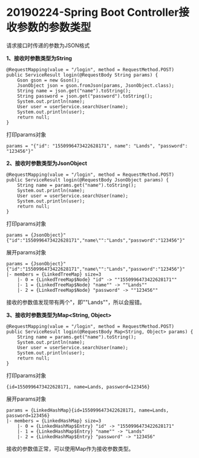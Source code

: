 # 20190224-Spring Boot Controller接收参数的参数类型 #

请求接口时传递的参数为JSON格式

**1、接收时参数类型为String**
	
	@RequestMapping(value = "/login", method = RequestMethod.POST)
    public ServiceResult login(@RequestBody String params) {
        Gson gson = new Gson();
        JsonObject json = gson.fromJson(params, JsonObject.class);
        String name = json.get("name").toString();
        String password = json.get("password").toString();
        System.out.println(name);
        User user = userService.searchUser(name);
        System.out.println(user);
        return null;
    }

打印params对象

	params = "{"id": "1550996473422628171", name": "Lands", "password": "123456"}"

**2、接收时参数类型为JsonObject**

	@RequestMapping(value = "/login", method = RequestMethod.POST)
    public ServiceResult login(@RequestBody JsonObject params) {
        String name = params.get("name").toString();
        System.out.println(name);
        User user = userService.searchUser(name);
        System.out.println(user);
        return null;
    }

打印params对象

	params = {JsonObject}"{"id":"1550996473422628171","name\"":"Lands","password":"123456"}"
	
展开params对象

	params = {JsonObject}"{"id":"1550996473422628171","name\"":"Lands","password":"123456"}"
	|- members = {LinkedTreeMap} size=3
		|- 0 = {LinkedTreeMap$Node} "id" -> ""1550996473422628171""
		|- 1 = {LinkedTreeMap$Node} "name"" -> ""Lands""
		|- 2 = {LinkedTreeMap$Node} "password" -> ""123456""

接收的参数值发现带有两个"，即""Lands""，所以会报错。


**3、接收时参数类型为Map<String, Object>**

	@RequestMapping(value = "/login", method = RequestMethod.POST)
    public ServiceResult login(@RequestBody Map<String, Object> params) {
        String name = params.get("name").toString();
        System.out.println(name);
        User user = userService.searchUser(name);
        System.out.println(user);
        return null;
    }

打印params对象

	{id=1550996473422628171, name=Lands, password=123456}

展开params对象

	params = {LinkedHashMap}{id=1550996473422628171, name=Lands, password=123456}	
	|- members = {LinkedHashMap} size=3
		|- 0 = {LinkedHashMap$Entry} "id" -> "1550996473422628171"
		|- 1 = {LinkedHashMap$Entry} "name"" -> "Lands"
		|- 2 = {LinkedHashMap$Entry} "password" -> "123456"	

接收的参数值正常，可以使用Map作为接收参数类型。

